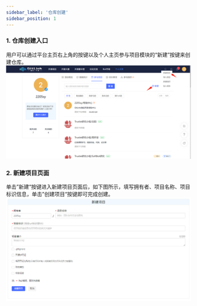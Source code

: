 ```yaml
---
sidebar_label: '仓库创建'      
sidebar_position: 1     
---
```

  ### **1. 仓库创建入口**
用户可以通过平台主页右上角的按键以及个人主页参与项目模块的“新建”按键来创建仓库。
![](../../static/img/代码库管理/仓库创建/仓库创建.png)<br/>
 
  ### **2. 新建项目页面**
单击”新建“按键进入新建项目页面后，如下图所示，填写拥有者、项目名称、项目标识信息，单击”创建项目“按键即可完成创建。
![](../../static/img/代码库管理/仓库创建/新建项目.png)<br/>